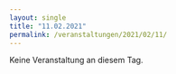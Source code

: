 ```yaml
---
layout: single
title: "11.02.2021"
permalink: /veranstaltungen/2021/02/11/
---
```


Keine Veranstaltung an diesem Tag.

